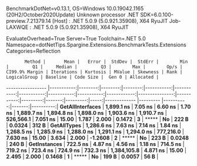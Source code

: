 
BenchmarkDotNet=v0.13.1, OS=Windows 10.0.19042.1165 (20H2/October2020Update)
Unknown processor
.NET SDK=6.0.100-preview.7.21379.14
  [Host]     : .NET 5.0.9 (5.0.921.35908), X64 RyuJIT
  Job-LAXWQE : .NET 5.0.9 (5.0.921.35908), X64 RyuJIT

EvaluateOverhead=True  Server=True  Toolchain=.NET 5.0  
Namespace=dotNetTips.Spargine.Extensions.BenchmarkTests.Extensions  Categories=Reflection  

           Method |       Mean |   Error |  StdDev |  StdErr |        Min |         Q1 |     Median |         Q3 |        Max |        Op/s | CI99.9% Margin | Iterations | Kurtosis | MValue | Skewness | Rank | LogicalGroup | Baseline | Code Size |  Gen 0 | Allocated |
----------------- |-----------:|--------:|--------:|--------:|-----------:|-----------:|-----------:|-----------:|-----------:|------------:|---------------:|-----------:|---------:|-------:|---------:|-----:|------------- |--------- |----------:|-------:|----------:|
 **GetAllInterfaces** | **1,899.1 ns** | **7.05 ns** | **6.60 ns** | **1.70 ns** | **1,889.7 ns** | **1,894.8 ns** | **1,898.0 ns** | **1,903.6 ns** | **1,910.7 ns** |   **526,566.1** |       **7.051 ns** |      **15.00** |    **1.787** |  **2.000** |   **0.1472** |    **3** |            ***** |       **No** |     **222 B** | **0.0324** |     **312 B** |
      **GetAllTypes** | **1,286.6 ns** | **7.63 ns** | **7.14 ns** | **1.84 ns** | **1,268.5 ns** | **1,285.9 ns** | **1,288.0 ns** | **1,291.1 ns** | **1,294.0 ns** |   **777,216.0** |       **7.630 ns** |      **15.00** |    **3.634** |  **2.000** |  **-1.2608** |    **2** |            ***** |       **No** |     **223 B** | **0.0248** |     **240 B** |
     **GetInstances** |   **722.5 ns** | **4.87 ns** | **4.56 ns** | **1.18 ns** |   **714.5 ns** |   **719.2 ns** |   **723.4 ns** |   **724.9 ns** |   **732.3 ns** | **1,384,105.8** |       **4.871 ns** |      **15.00** |    **2.495** |  **2.000** |   **0.1468** |    **1** |            ***** |       **No** |     **199 B** | **0.0057** |      **56 B** |
